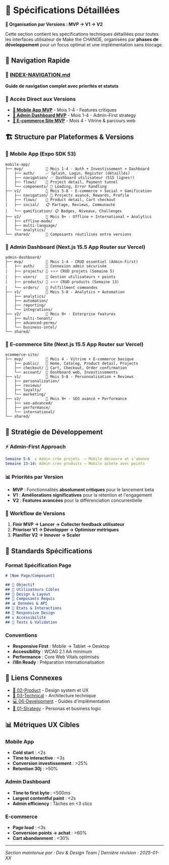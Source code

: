 # 📱 Spécifications Détaillées

**🎯 Organisation par Versions : MVP → V1 → V2**

Cette section contient les spécifications techniques détaillées pour toutes les interfaces utilisateur de Make the CHANGE, organisées par **phases de développement** pour un focus optimal et une implémentation sans blocage.

## 🚀 Navigation Rapide

### **📍 [INDEX-NAVIGATION.md](./INDEX-NAVIGATION.md)** 
**Guide de navigation complet avec priorités et statuts**

### **🎯 Accès Direct aux Versions**
- **[📱 Mobile App MVP](./mobile-app/mvp/)** - Mois 1-4 - Features critiques
- **[💼 Admin Dashboard MVP](./admin-dashboard/mvp/)** - Mois 1-4 - Admin-First strategy  
- **[🛒 E-commerce Site MVP](./ecommerce-site/mvp/)** - Mois 4 - Vitrine & parcours web

## 🏗️ Structure par Plateformes & Versions

### 📱 **Mobile App (Expo SDK 53)**
```
mobile-app/
├── mvp/          🚀 Mois 1-4 - Auth + Investissement + Dashboard
│   ├── auth/     ✅ Splash, Login, Register (détaillés)
│   ├── navigation/ ✅ Dashboard utilisateur (515 lignes!)
│   ├── flows/    🚧 Project detail, Payment tunnel
│   └── components/ 🚧 Loading, Error handling
├── v1/           🎯 Mois 5-8 - E-commerce + Social + Gamification
│   ├── navigation/ 🚧 Projects avancé, Rewards, Profile
│   ├── flows/    🚧 Product detail, Cart checkout
│   ├── social/   📋 Partage, Reviews, Communauté
│   └── gamification/ 📋 Badges, Niveaux, Challenges
├── v2/           🌟 Mois 9+ - Offline + International + Analytics
│   ├── offline-mode/
│   ├── multi-language/
│   └── analytics/
└── shared/       🔧 Composants réutilisés entre versions
```

### 💼 **Admin Dashboard (Next.js 15.5 App Router sur Vercel)**
```
admin-dashboard/
├── mvp/          🚀 Mois 1-4 - CRUD essentiel (Admin-First)
│   ├── auth/     🚧 Connexion admin sécurisée
│   ├── projects/ 🚧 ⭐️⭐️⭐️ CRUD projets (Semaine 5)
│   ├── users/    🚧 Gestion utilisateurs + points
│   ├── products/ 🚧 ⭐️⭐️⭐️ CRUD produits (Semaine 13)
│   └── orders/   🚧 Fulfillment commandes
├── v1/           🎯 Mois 5-8 - Analytics + Automation
│   ├── analytics/
│   ├── automation/
│   ├── reporting/
│   └── integrations/
├── v2/           🌟 Mois 9+ - Enterprise features
│   ├── multi-tenant/
│   ├── advanced-perms/
│   └── business-intel/
└── shared/
```

### 🛒 **E-commerce Site (Next.js 15.5 App Router sur Vercel)**
```
ecommerce-site/
├── mvp/          🚀 Mois 4 - Vitrine + E-commerce basique
│   ├── public/   🚧 Home, Catalog, Product detail, Projects
│   ├── checkout/ 🚧 Cart, Checkout, Order confirmation
│   └── account/  🚧 Dashboard web, Investissements
├── v1/           🎯 Mois 5-8 - Personnalisation + Reviews
│   ├── personalization/
│   ├── reviews/
│   ├── loyalty/
│   └── marketing/
├── v2/           🌟 Mois 9+ - SEO avancé + Performance
│   ├── seo-advanced/
│   ├── performance/
│   └── international/
└── shared/
```

## 🎯 Stratégie de Développement

### ⚡ **Admin-First Approach**
```yaml
Semaine 5-6  : Admin crée projets  → Mobile découvre et s'abonne
Semaine 13-14: Admin crée produits → Mobile achète avec points
```

### 📊 **Priorités par Version**
- **MVP** : Fonctionnalités **absolument critiques** pour le lancement beta
- **V1** : **Améliorations significatives** pour la rétention et l'engagement
- **V2** : **Features avancées** pour la différenciation concurrentielle

### 🔄 **Workflow de Versions**
1. **Finir MVP → Lancer → Collecter feedback utilisateur**
2. **Prioriser V1 → Développer → Optimiser métriques**
3. **Planifier V2 → Innover → Scaler**

## 📐 Standards Spécifications

### Format Spécification Page
```markdown
# [Nom Page/Composant]

## 🎯 Objectif
## 👤 Utilisateurs Cibles  
## 🎨 Design & Layout
## 🔧 Composants Requis
## 📊 Données & API
## 🔄 États & Interactions
## 📱 Responsive Design
## ♿ Accessibilité
## 🧪 Tests & Validation
```

### Conventions
- **Responsive First** : Mobile → Tablet → Desktop
- **Accessibility** : WCAG 2.1 AA minimum
- **Performance** : Core Web Vitals optimisés
- **i18n Ready** : Préparation internationalisation

## 🔗 Liens Connexes

- [🎨 02-Product](../02-product/) - Design system et UX
- [🔧 03-Technical](../03-technical/) - Architecture technique
- [💻 06-Development](../06-development/) - Guides d'implémentation
- [💼 01-Strategy](../01-strategy/) - Personas et business logic

## 📊 Métriques UX Cibles

### Mobile App
- **Cold start** : <2s
- **Time to interactive** : <3s  
- **Conversion investissement** : >25%
- **Retention 30j** : >50%

### Admin Dashboard
- **Time to first byte** : <500ms
- **Largest contentful paint** : <2s
- **Admin efficiency** : Tâches en <3 clics

### E-commerce
- **Page load** : <3s
- **Conversion points → achat** : >60%
- **Cart abandonment** : <30%

---
*Section maintenue par : Dev & Design Team | Dernière révision : 2025-01-XX*
